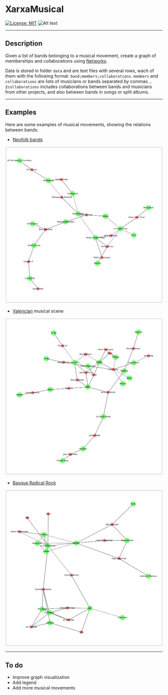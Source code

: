 # XarxaMusical

[![License: MIT](https://img.shields.io/badge/License-MIT-yellow.svg)](https://opensource.org/licenses/MIT)
![Alt text](https://img.shields.io/pypi/pyversions/python-binance.svg)

---

## Description

Given a list of bands belonging to a musical movement, create a graph of memberships and collaborations using [Networkx](https://networkx.org/).

Data is stored in folder `data` and are text files with several rows, wach of them with the following format: `band;members;collaborations`. `members` and `collaborations` are lists of musicians or bands separated by commas `,`. z`collaborations` includes collaborations between bands and musicians from other projects, and also between bands in songs or split albums.

---

## Examples

Here are some examples of musical movements, showing the relations between bands.

- [Neofolk bands](https://en.wikipedia.org/wiki/Neofolk)

![Neofolk bands](examples/neofolk_graph.png "Neofolk")

- [Valencian](https://en.wikipedia.org/wiki/Valencian_Community) musical scene

![Valencian musical scene](examples/valencian_graph.png "Valencian")

- [Basque Radical Rock](https://en.wikipedia.org/wiki/Basque_Radical_Rock)

![Basque Radical Rock](examples/rock_radical_vasco_graph.png "Basque Radical Rock")

---

## To do

- Improve graph visualization
- Add legend
- Add more musical movements
